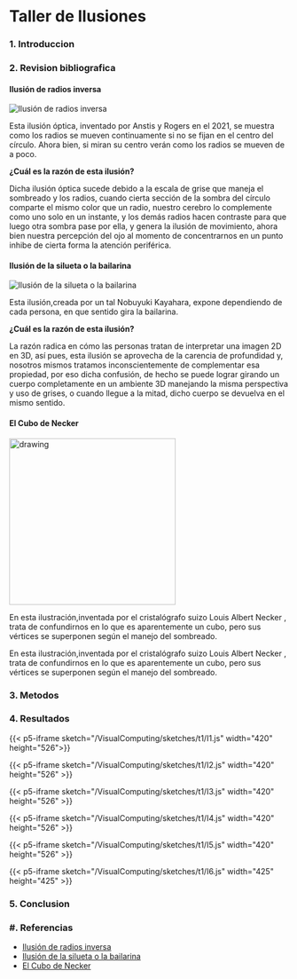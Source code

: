 
# **Taller de Ilusiones**

### **1. Introduccion**
### **2. Revision bibliografica**

#### Ilusión de radios inversa

![Ilusión de radios inversa](/VisualComputing/sketches/t1/spokes.gif "Ilusión de radios inversa")

Esta ilusión óptica, inventado por Anstis y Rogers en el 2021, se muestra como los radios se mueven continuamente si no se fijan en el centro del círculo. Ahora bien, si miran su centro verán como los radios se mueven de a poco.

**¿Cuál es la razón de esta ilusión?**

Dicha ilusión óptica sucede debido a la escala de grise que maneja el sombreado y los radios, cuando cierta sección de la sombra del círculo comparte el mismo color que un radio, nuestro cerebro lo complemente como uno solo en un instante, y los demás radios hacen contraste para que luego otra sombra pase por ella, y genera la ilusión de movimiento, ahora bien nuestra percepción del ojo al momento de concentrarnos en un punto inhibe de cierta forma la atención periférica.

#### Ilusión de la silueta o la bailarina

![Ilusión de la silueta o la bailarina](/VisualComputing/sketches/t1/KayaharaOriginal.gif "Ilusión de la silueta o la bailarina")

Esta ilusión,creada por un tal Nobuyuki Kayahara,  expone dependiendo de cada persona, en que sentido gira la bailarina.

**¿Cuál es la razón de esta ilusión?**

La razón radica en cómo las personas tratan de interpretar una imagen 2D en 3D, así pues, esta ilusión se aprovecha de la carencia de profundidad y, nosotros mismos tratamos inconscientemente de complementar esa propiedad, por eso dicha confusión, de hecho se puede lograr girando un cuerpo completamente en un ambiente 3D manejando la misma perspectiva y uso de grises, o cuando llegue a la mitad, dicho cuerpo se devuelva en el mismo sentido.

#### El Cubo de Necker


<img src="/VisualComputing/sketches/t1/cubo.png" alt="drawing" style="width:300px;"/>

En esta ilustración,inventada por el cristalógrafo suizo Louis Albert Necker , trata de confundirnos en lo que es aparentemente un cubo, pero sus vértices se superponen según el manejo del sombreado.

En esta ilustración,inventada por el cristalógrafo suizo Louis Albert Necker , trata de confundirnos en lo que es aparentemente un cubo, pero sus vértices se superponen según el manejo del sombreado.

### **3. Metodos**
### **4. Resultados**

{{< p5-iframe sketch="/VisualComputing/sketches/t1/I1.js" width="420" height="526">}}

{{< p5-iframe sketch="/VisualComputing/sketches/t1/I2.js" width="420" height="526" >}}

{{< p5-iframe sketch="/VisualComputing/sketches/t1/I3.js" width="420" height="526" >}}

{{< p5-iframe sketch="/VisualComputing/sketches/t1/I4.js" width="420" height="526" >}}

{{< p5-iframe sketch="/VisualComputing/sketches/t1/I5.js" width="420" height="526" >}}

{{< p5-iframe sketch="/VisualComputing/sketches/t1/I6.js" width="425" height="425" >}}

### **5. Conclusion**
### **#. Referencias**

- [Ilusión de radios inversa](https://michaelbach.de/ot/mot-spokes/index.html)
- [Ilusión de la silueta o la bailarina](https://michaelbach.de/ot/sze-silhouette/index.html)
- [El Cubo de Necker](https://michaelbach.de/ot/sze-Necker/index.html)
